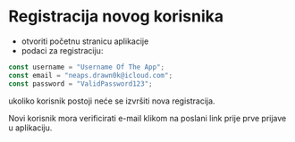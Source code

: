 # Registracija novog korisnika

- otvoriti početnu stranicu aplikacije
- podaci za registraciju:

```js
const username = "Username Of The App";
const email = "neaps.drawn0k@icloud.com";
const password = "ValidPassword123";
```

ukoliko korisnik postoji neće se izvršiti nova registracija.

Novi korisnik mora verificirati e-mail klikom na poslani link prije prve prijave u aplikaciju.
